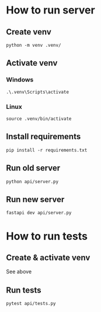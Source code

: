 # How to run server
## Create venv
`python -m venv .venv/`
## Activate venv
### Windows
`.\.venv\Scripts\activate`
### Linux
`source .venv/bin/activate`
## Install requirements
`pip install -r requirements.txt`
## Run old server
`python api/server.py`
## Run new server
`fastapi dev api/server.py`

# How to run tests
## Create & activate venv
See above
## Run tests
`pytest api/tests.py`
